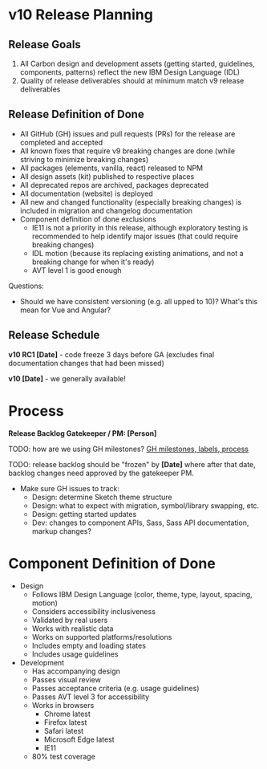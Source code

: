 # v10 Release Planning

## Release Goals

1. All Carbon design and development assets (getting started, guidelines, components, patterns) reflect the new IBM Design Language (IDL)
1. Quality of release deliverables should at minimum match v9 release deliverables

## Release Definition of Done

* All GitHub (GH) issues and pull requests (PRs) for the release are completed and accepted
* All known fixes that require v9 breaking changes are done (while striving to minimize breaking changes)
* All packages (elements, vanilla, react) released to NPM
* All design assets (kit) published to respective places
* All deprecated repos are archived, packages deprecated
* All documentation (website) is deployed
* All new and changed functionality (especially breaking changes) is included in migration and changelog documentation
* Component definition of done exclusions
  * IE11 is not a priority in this release, although exploratory testing is recommended to help identify major issues (that could require breaking changes)
  * IDL motion (because its replacing existing animations, and not a breaking change for when it's ready)
  * AVT level 1 is good enough
  
Questions:

* Should we have consistent versioning (e.g. all upped to 10)? What's this mean for Vue and Angular?

## Release Schedule

**v10 RC1 [Date]** - code freeze 3 days before GA (excludes final documentation changes that had been missed)

**v10 [Date]** - we generally available!

# Process

**Release Backlog Gatekeeper / PM: [Person]**

TODO: how are we using GH milestones? [GH milestones, labels, process](https://github.com/carbon-design-system/private-issues/blob/master/README.md)

TODO: release backlog should be "frozen" by **[Date]** where after that date, backlog changes need approved by the gatekeeper PM.

* Make sure GH issues to track:
  * Design: determine Sketch theme structure
  * Design: what to expect with migration, symbol/library swapping, etc.
  * Design: getting started updates
  * Dev: changes to component APIs, Sass, Sass API documentation, markup changes?

# Component Definition of Done

* Design
  * Follows IBM Design Language (color, theme, type, layout, spacing, motion)
  * Considers accessibility inclusiveness
  * Validated by real users
  * Works with realistic data
  * Works on supported platforms/resolutions
  * Includes empty and loading states
  * Includes usage guidelines
* Development
  * Has accompanying design
  * Passes visual review
  * Passes acceptance criteria (e.g. usage guidelines)
  * Passes AVT level 3 for accessibility
  * Works in browsers
    * Chrome latest
    * Firefox latest
    * Safari latest
    * Microsoft Edge latest
    * IE11
  * 80% test coverage

